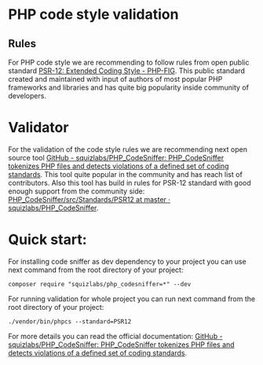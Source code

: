 # PHP code style validation

## Rules
For PHP code style we are recommending to follow rules from open public standard [PSR-12: Extended Coding Style - PHP-FIG](https://www.php-fig.org/psr/psr-12/). This public standard created and maintained with input of authors of most popular PHP frameworks and libraries and has quite big popularity inside community of developers.

# Validator
For the validation of the code style rules we are recommending next open source tool [GitHub - squizlabs/PHP_CodeSniffer: PHP_CodeSniffer tokenizes PHP files and detects violations of a defined set of coding standards](https://github.com/squizlabs/PHP_CodeSniffer). This tool quite popular in the community and has reach list of contributors. Also this tool has build in rules for PSR-12 standard with good enough support from the community side: [PHP_CodeSniffer/src/Standards/PSR12 at master · squizlabs/PHP_CodeSniffer](https://github.com/squizlabs/PHP_CodeSniffer/tree/master/src/Standards/PSR12).

# Quick start:
For installing code sniffer as dev dependency to your project you can use next command from the root directory of your project:

`composer require "squizlabs/php_codesniffer=*" --dev`

For running validation for whole project  you can run next command from the root directory of your project:

`./vendor/bin/phpcs --standard=PSR12`

For more details you can read the official documentation:
[GitHub - squizlabs/PHP_CodeSniffer: PHP_CodeSniffer tokenizes PHP files and detects violations of a defined set of coding standards](https://github.com/squizlabs/PHP_CodeSniffer). 
